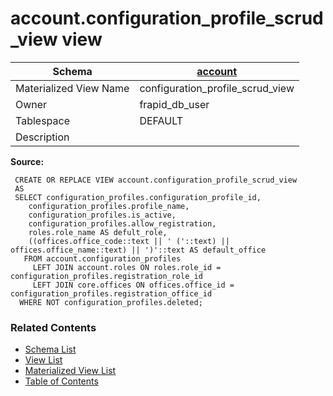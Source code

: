 # account.configuration_profile_scrud_view view

| Schema | [account](../../schemas/account.md) |
| ------ | ----------------------------------------------- |
| Materialized View Name | configuration_profile_scrud_view |
| Owner | frapid_db_user |
| Tablespace | DEFAULT |
| Description |  |

**Source:**

```plpgsql
 CREATE OR REPLACE VIEW account.configuration_profile_scrud_view
 AS
 SELECT configuration_profiles.configuration_profile_id,
    configuration_profiles.profile_name,
    configuration_profiles.is_active,
    configuration_profiles.allow_registration,
    roles.role_name AS defult_role,
    ((offices.office_code::text || ' ('::text) || offices.office_name::text) || ')'::text AS default_office
   FROM account.configuration_profiles
     LEFT JOIN account.roles ON roles.role_id = configuration_profiles.registration_role_id
     LEFT JOIN core.offices ON offices.office_id = configuration_profiles.registration_office_id
  WHERE NOT configuration_profiles.deleted;
```


### Related Contents
* [Schema List](../../schemas.md)
* [View List](../../views.md)
* [Materialized View List](../../materialized-views.md)
* [Table of Contents](../../README.md)


